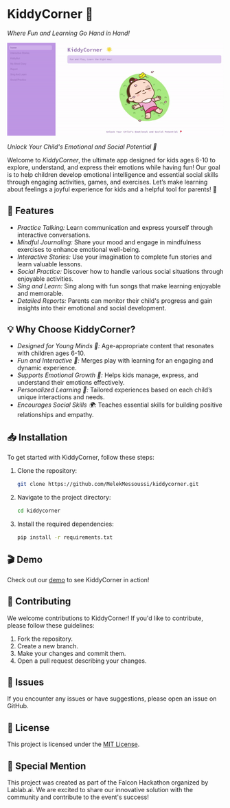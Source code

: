 # KiddyCorner 🌟

*Where Fun and Learning Go Hand in Hand!*

![App Demo](./read.gif)

*Unlock Your Child's Emotional and Social Potential 🎈*

Welcome to *KiddyCorner*, the ultimate app designed for kids ages 6-10 to explore, understand, and express their emotions while having fun! Our goal is to help children develop emotional intelligence and essential social skills through engaging activities, games, and exercises. Let’s make learning about feelings a joyful experience for kids and a helpful tool for parents! 🌟

## 🚀 Features

- *Practice Talking:* Learn communication and express yourself through interactive conversations.
- *Mindful Journaling:* Share your mood and engage in mindfulness exercises to enhance emotional well-being.
- *Interactive Stories:* Use your imagination to complete fun stories and learn valuable lessons.
- *Social Practice:* Discover how to handle various social situations through enjoyable activities.
- *Sing and Learn:* Sing along with fun songs that make learning enjoyable and memorable.
- *Detailed Reports:* Parents can monitor their child's progress and gain insights into their emotional and social development.

## 💡 Why Choose KiddyCorner?

- *Designed for Young Minds 🧠:* Age-appropriate content that resonates with children ages 6-10.
- *Fun and Interactive 🎉:* Merges play with learning for an engaging and dynamic experience.
- *Supports Emotional Growth 💖:* Helps kids manage, express, and understand their emotions effectively.
- *Personalized Learning 🧩:* Tailored experiences based on each child’s unique interactions and needs.
- *Encourages Social Skills 🌍:* Teaches essential skills for building positive relationships and empathy.

## 📥 Installation

To get started with KiddyCorner, follow these steps:

1. Clone the repository:
    
    ```bash
    git clone https://github.com/MelekMessoussi/kiddycorner.git
    ```
    
2. Navigate to the project directory:
    
    ```bash
    cd kiddycorner
    ```
    
3. Install the required dependencies:
    
    ```bash
    pip install -r requirements.txt
    ```

## 🎬 Demo

Check out our [demo](URL-to-Demo-Link) to see KiddyCorner in action!

## 🤝 Contributing

We welcome contributions to KiddyCorner! If you'd like to contribute, please follow these guidelines:

1. Fork the repository.
2. Create a new branch.
3. Make your changes and commit them.
4. Open a pull request describing your changes.

## 🐛 Issues

If you encounter any issues or have suggestions, please open an issue on GitHub.

## 📄 License

This project is licensed under the [MIT License](LICENSE).


## 🎉 Special Mention

This project was created as part of the Falcon Hackathon organized by Lablab.ai. We are excited to share our innovative solution with the community and contribute to the event's success!
